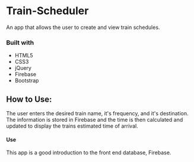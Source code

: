 # Train-Scheduler

An app that allows the user to create and view train schedules. 

### Built with
* HTML5
* CSS3
* jQuery
* Firebase
* Bootstrap

## How to Use:

The user enters the desired train name, it's frequency, and it's destination. The information is stored in Firebase and the time is then calculated and updated to display the trains estimated time of arrival.

#### Use 

This app is a good introduction to the front end database, Firebase.

    

